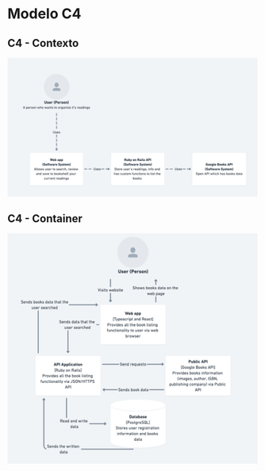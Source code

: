 # Modelo C4

## C4 - Contexto

![c4 context](/docs/assets/c4-context.png)

## C4 - Container

![c4 context](/docs/assets/c4-container.png)
